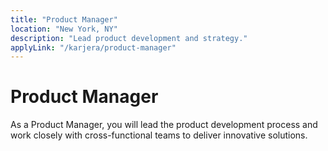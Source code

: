```yaml
---
title: "Product Manager"
location: "New York, NY"
description: "Lead product development and strategy."
applyLink: "/karjera/product-manager"
---
```


# Product Manager

As a Product Manager, you will lead the product development process and work closely with cross-functional teams to deliver innovative solutions.
